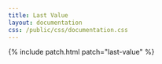 ```yaml
---
title: Last Value
layout: documentation
css: /public/css/documentation.css
---
```


{% include patch.html patch="last-value" %}

